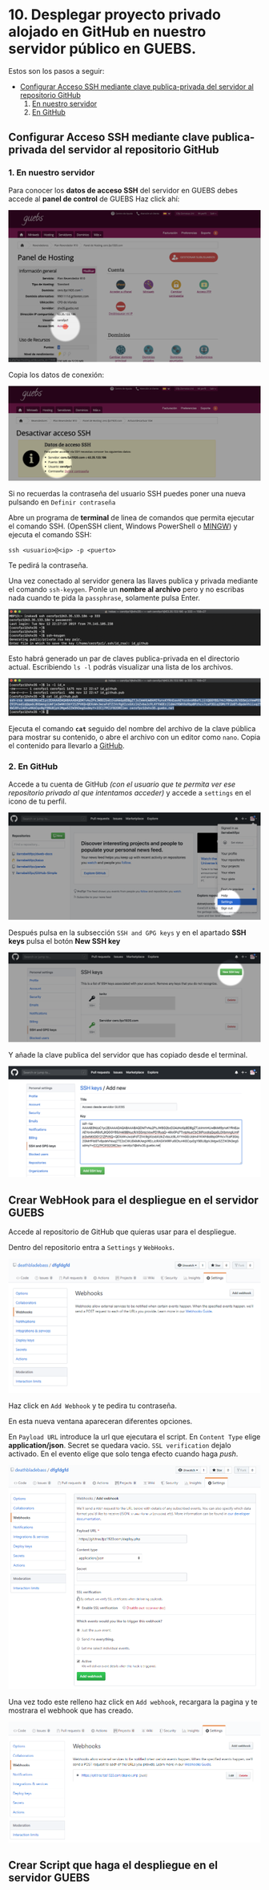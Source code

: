 # 10. Desplegar proyecto privado alojado en GitHub en nuestro servidor público en GUEBS.
Estos son los pasos a seguir:

  - [Configurar Acceso SSH mediante clave publica-privada del servidor al repositorio GitHub](#configurar-acceso-ssh-mediante-clave-publica-privada-del-servidor-al-repositorio-github)
    1. [En nuestro servidor](#en-nuestro-servidor)
    2. [En GitHub](#en-github)

## Configurar Acceso SSH mediante clave publica-privada del servidor al repositorio GitHub

### 1. En nuestro servidor
Para conocer los **datos de acceso SSH** del servidor en GUEBS debes accede al **panel de control** de GUEBS Haz click ahí:
   
![](images/doc10/doc10-panel-de-control-guebs.png)

Copia los datos de conexión:

![](images/doc10/doc10-panel-de-contro-datos-de-acceso-ssh.png)

Si no recuerdas la contraseña del usuario SSH puedes poner una nueva pulsando en `Definir contraseña`

Abre un programa de **terminal** de linea de comandos que permita ejecutar el comando SSH. (OpenSSH client, Windows PowerShell o [MINGW](https://www.google.com/search?q=MINGW)) y ejecuta el comando SSH:

    ssh <usuario>@<ip> -p <puerto>

Te pedirá la contraseña.

Una vez conectado al servidor genera las llaves publica y privada mediante el comando `ssh-keygen`. Ponle un **nombre al archivo** pero y no escribas nada cuando te pida la `passphrase`, solamente pulsa Enter.

![](images/doc10/doc10-conectarse-al-servidor-por-ssh.png)

Esto habrá generado un par de claves publica-privada en el directorio actual. Escribiendo `ls -l` podrás visualizar una lista de los archivos.

![](images/doc10/doc10-claves-publica-y-privada.png)

Ejecuta el comando **`cat`** seguido del nombre del archivo de la clave pública para mostrar su contenido, o abre el archivo con un editor como `nano`. Copia el contenido para llevarlo a [GitHub](https://github.com).

### 2. En GitHub
Accede a tu cuenta de GitHub *(con el usuario que te permita ver ese repositorio privado al que intentamos acceder)* y accede a `settings` en el icono de tu perfil.

![](images/doc10/doc10-github-settings.png)

Después pulsa en la subsección `SSH and GPG keys` y en el apartado **SSH keys** pulsa el botón **New SSH key**

![](images/doc10/doc10-github-new-ssh-key.png)

Y añade la clave publica del servidor que has copiado desde el terminal.

![](images/doc10/doc10-github-anadir-clave-publica.png)


## Crear WebHook para el despliegue en el servidor GUEBS

Accede al repositorio de GitHub que quieras usar para el despliegue.

Dentro del repositorio entra a `Settings` y `WebHooks`.

![](images/doc10/doc10-github-webhooks-1.png)

Haz click en `Add Webhook` y te pedira tu contraseña.

En esta nueva ventana apareceran diferentes opciones.

En `Payload URL` introduce la url que ejecutara el script.
En `Content Type` elige **application/json**.
Secret se quedara vacio.
`SSL verification` dejalo activado.
En el evento elige que solo tenga efecto cuando haga *push*.

![](images/doc10/doc10-github-webhooks-2.png)

Una vez todo este relleno haz click en `Add webhook`, recargara la pagina y te mostrara el webhook que has creado.

![](images/doc10/doc10-github-webhooks-3.png)

## Crear Script que haga el despliegue en el servidor GUEBS